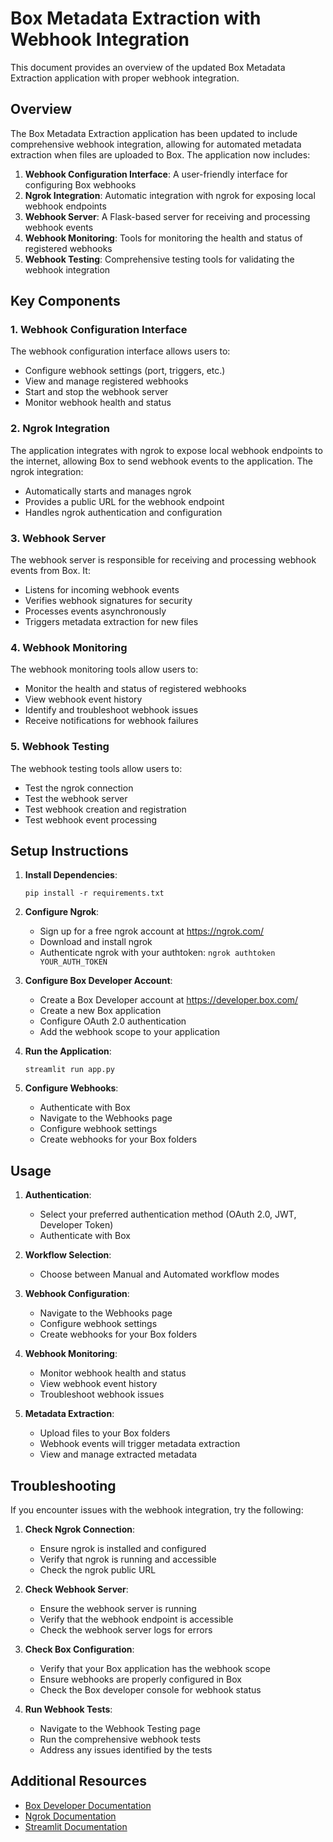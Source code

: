 # Box Metadata Extraction with Webhook Integration

This document provides an overview of the updated Box Metadata Extraction application with proper webhook integration.

## Overview

The Box Metadata Extraction application has been updated to include comprehensive webhook integration, allowing for automated metadata extraction when files are uploaded to Box. The application now includes:

1. **Webhook Configuration Interface**: A user-friendly interface for configuring Box webhooks
2. **Ngrok Integration**: Automatic integration with ngrok for exposing local webhook endpoints
3. **Webhook Server**: A Flask-based server for receiving and processing webhook events
4. **Webhook Monitoring**: Tools for monitoring the health and status of registered webhooks
5. **Webhook Testing**: Comprehensive testing tools for validating the webhook integration

## Key Components

### 1. Webhook Configuration Interface

The webhook configuration interface allows users to:
- Configure webhook settings (port, triggers, etc.)
- View and manage registered webhooks
- Start and stop the webhook server
- Monitor webhook health and status

### 2. Ngrok Integration

The application integrates with ngrok to expose local webhook endpoints to the internet, allowing Box to send webhook events to the application. The ngrok integration:
- Automatically starts and manages ngrok
- Provides a public URL for the webhook endpoint
- Handles ngrok authentication and configuration

### 3. Webhook Server

The webhook server is responsible for receiving and processing webhook events from Box. It:
- Listens for incoming webhook events
- Verifies webhook signatures for security
- Processes events asynchronously
- Triggers metadata extraction for new files

### 4. Webhook Monitoring

The webhook monitoring tools allow users to:
- Monitor the health and status of registered webhooks
- View webhook event history
- Identify and troubleshoot webhook issues
- Receive notifications for webhook failures

### 5. Webhook Testing

The webhook testing tools allow users to:
- Test the ngrok connection
- Test the webhook server
- Test webhook creation and registration
- Test webhook event processing

## Setup Instructions

1. **Install Dependencies**:
   ```
   pip install -r requirements.txt
   ```

2. **Configure Ngrok**:
   - Sign up for a free ngrok account at https://ngrok.com/
   - Download and install ngrok
   - Authenticate ngrok with your authtoken: `ngrok authtoken YOUR_AUTH_TOKEN`

3. **Configure Box Developer Account**:
   - Create a Box Developer account at https://developer.box.com/
   - Create a new Box application
   - Configure OAuth 2.0 authentication
   - Add the webhook scope to your application

4. **Run the Application**:
   ```
   streamlit run app.py
   ```

5. **Configure Webhooks**:
   - Authenticate with Box
   - Navigate to the Webhooks page
   - Configure webhook settings
   - Create webhooks for your Box folders

## Usage

1. **Authentication**:
   - Select your preferred authentication method (OAuth 2.0, JWT, Developer Token)
   - Authenticate with Box

2. **Workflow Selection**:
   - Choose between Manual and Automated workflow modes

3. **Webhook Configuration**:
   - Navigate to the Webhooks page
   - Configure webhook settings
   - Create webhooks for your Box folders

4. **Webhook Monitoring**:
   - Monitor webhook health and status
   - View webhook event history
   - Troubleshoot webhook issues

5. **Metadata Extraction**:
   - Upload files to your Box folders
   - Webhook events will trigger metadata extraction
   - View and manage extracted metadata

## Troubleshooting

If you encounter issues with the webhook integration, try the following:

1. **Check Ngrok Connection**:
   - Ensure ngrok is installed and configured
   - Verify that ngrok is running and accessible
   - Check the ngrok public URL

2. **Check Webhook Server**:
   - Ensure the webhook server is running
   - Verify that the webhook endpoint is accessible
   - Check the webhook server logs for errors

3. **Check Box Configuration**:
   - Verify that your Box application has the webhook scope
   - Ensure webhooks are properly configured in Box
   - Check the Box developer console for webhook status

4. **Run Webhook Tests**:
   - Navigate to the Webhook Testing page
   - Run the comprehensive webhook tests
   - Address any issues identified by the tests

## Additional Resources

- [Box Developer Documentation](https://developer.box.com/guides/webhooks/v2/)
- [Ngrok Documentation](https://ngrok.com/docs)
- [Streamlit Documentation](https://docs.streamlit.io/)
